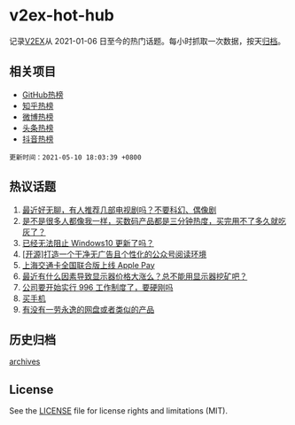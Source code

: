 # v2ex-hot-hub

 记录[V2EX](https://www.v2ex.com/)从 2021-01-06 日至今的热门话题。每小时抓取一次数据，按天[归档](archives)。
 
 ## 相关项目

- [GitHub热榜](https://github.com/snaildev/github-hot-hub)
- [知乎热榜](https://github.com/snaildev/zhihu-hot-hub)
- [微博热榜](https://github.com/snaildev/weibo-hot-hub)
- [头条热榜](https://github.com/snaildev/toutiao-hot-hub)
- [抖音热榜](https://github.com/snaildev/douyin-hot-hub)


 `更新时间：2021-05-10 18:03:39 +0800`

## 热议话题

1. [最近好无聊，有人推荐几部电视剧吗？不要科幻、偶像剧](https://www.v2ex.com/t/775887)
1. [是不是很多人都像我一样，买数码产品都是三分钟热度，买完用不了多久就吃灰了？](https://www.v2ex.com/t/775928)
1. [已经无法阻止 Windows10 更新了吗？](https://www.v2ex.com/t/775933)
1. [[开源]打造一个干净无广告且个性化的公众号阅读环境](https://www.v2ex.com/t/775908)
1. [上海交通卡全国联合版上线 Apple Pay](https://www.v2ex.com/t/775902)
1. [最近有什么因素导致显示器价格大涨么？总不能用显示器挖矿吧？](https://www.v2ex.com/t/775857)
1. [公司要开始实行 996 工作制度了，要硬刚吗](https://www.v2ex.com/t/776039)
1. [买手机](https://www.v2ex.com/t/775855)
1. [有没有一劳永逸的网盘或者类似的产品](https://www.v2ex.com/t/775983)

## 历史归档

[archives](archives)

## License

See the [LICENSE](LICENSE) file for license rights and limitations (MIT).
